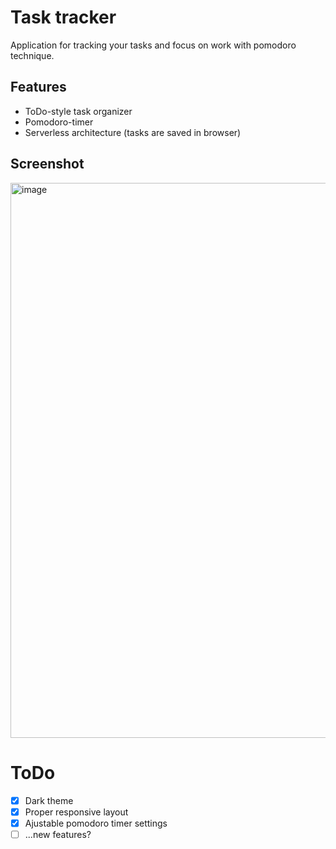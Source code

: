 # Task tracker
Application for tracking your tasks and focus on work with pomodoro technique.

## Features
 - ToDo-style task organizer
 - Pomodoro-timer
 - Serverless architecture (tasks are saved in browser)

## Screenshot
<img width="1192" height="888" alt="image" src="https://github.com/user-attachments/assets/c58184fc-9a45-4d96-abf7-42800ae2d5e7" />

# ToDo
 - [x] Dark theme
 - [x] Proper responsive layout
 - [x] Ajustable pomodoro timer settings
 - [ ] ...new features?
